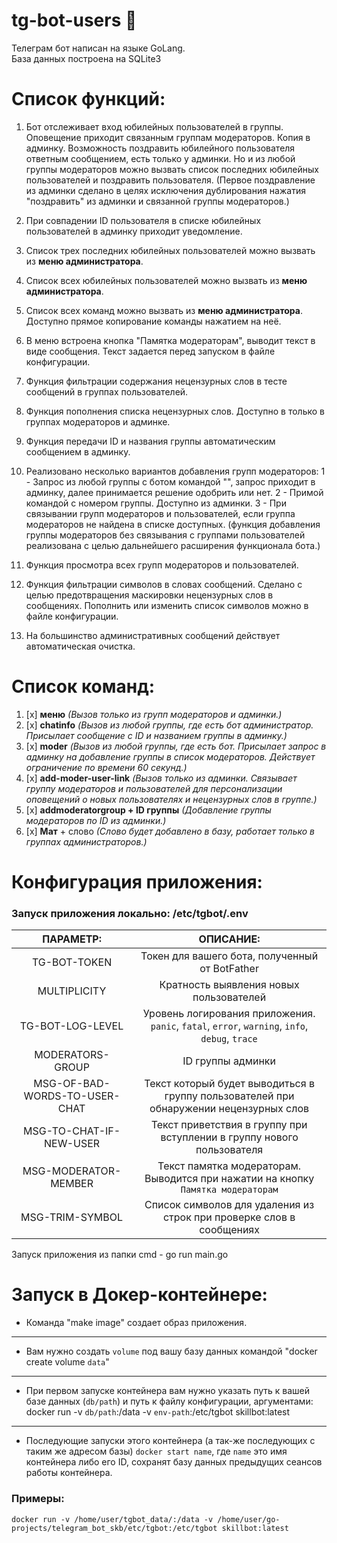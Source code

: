# tg-bot-users 🤖

Телеграм бот написан на языке GoLang.   
База данных построена на SQLite3

# Список функций:


1. Бот отслеживает вход юбилейных пользователей в группы. Оповещение приходит связанным группам модераторов. 
   Копия в админку. Возможность поздравить юбилейного пользователя ответным сообщением, есть только у админки.
   Но и из любой группы модераторов можно вызвать список последних юбилейных пользователей и поздравить пользователя.
   (Первое поздравление из админки сделано в целях исключения дублирования нажатия "поздравить" из 
   админки и связанной группы модераторов.)

2. При совпадении ID пользователя в списке юбилейных пользователей в админку приходит уведомление.
3. Список трех последних юбилейных пользователей можно вызвать из **меню администратора**.
4. Список всех юбилейных пользователей можно вызвать из **меню администратора**.
5. Список всех команд можно вызвать из **меню администратора**. Доступно прямое копирование команды нажатием на неё.
6. В меню встроена кнопка "Памятка модераторам", выводит текст в виде сообщения. Текст задается перед запуском в файле конфигурации.
7. Функция фильтрации содержания нецензурных слов в тесте сообщений в группах пользователей.
8. Функция пополнения списка нецензурных слов. Доступно в только в группах модераторов и админке.
9. Функция передачи ID и названия группы автоматическим сообщением в админку.
10. Реализовано несколько вариантов добавления групп модераторов:
    1 - Запрос из любой группы с ботом командой "", запрос приходит в админку, далее принимается решение одобрить или нет.
    2 - Примой командой с номером группы. Доступно из админки.
    3 - При связывании групп модераторов и пользователей, если группа модераторов не найдена в списке доступных.
    (функция добавления группы модераторов без связывания с группами пользователей реализована с целью дальнейшего расширения функционала бота.)
11. Функция просмотра всех групп модераторов и пользователей.
12. Функция фильтрации символов в словах сообщений. Сделано с целью предотвращения маскировки нецензурных слов в сообщениях.
    Пополнить или изменить список символов можно в файле конфигурации.
13. На большинство административных сообщений действует автоматическая очистка.




# Список команд:

1. [x] **меню** _(Вызов только из групп модераторов и админки.)_
2. [x] **chatinfo** _(Вызов из любой группы, где есть бот администратор. Присылает сообщение с ID и названием группы в админку.)_
3. [x] **moder** _(Вызов из любой группы, где есть бот. Присылает запрос в админку на добавление группы в список
   модераторов. Действует ограничение по времени 60 секунд.)_
4. [x] **add-moder-user-link** _(Вызов только из админки. Связывает группу модераторов и пользователей для
   персонализации оповещений о новых пользователях и нецензурных слов в группе.)_
5. [x] **addmoderatorgroup + ID группы** _(Добавление группы модераторов по ID из админки.)_
6. [x] **Мат** + слово _(Слово будет добавлено в базу, работает только в группах администраторов.)_


# Конфигурация приложения:

### Запуск приложения локально: /etc/tgbot/.env

|           ПАРАМЕТР:           |                                            ОПИСАНИЕ:                                            |
|:-----------------------------:|:-----------------------------------------------------------------------------------------------:|
|         TG-BOT-TOKEN          |                         Токен для вашего бота, полученный от BotFather                          |
|         MULTIPLICITY          |                             Кратность выявления новых пользователей                             |
|       TG-BOT-LOG-LEVEL        | Уровень логирования приложения. `panic`, `fatal`, `error`, `warning`, `info`, `debug`, `trace`  |
|       MODERATORS-GROUP        |                                        ID группы админки                                        |
| MSG-OF-BAD-WORDS-TO-USER-CHAT |     Текст который будет выводиться в группу пользователей при обнаружении нецензурных слов      |
|    MSG-TO-CHAT-IF-NEW-USER    |             Текст приветствия в группу при вступлении в группу нового пользователя              |
|     MSG-MODERATOR-MEMBER      |        Текст памятка модераторам. Выводится при нажатии на кнопку `Памятка модераторам`         |
|        MSG-TRIM-SYMBOL        |              Список символов для удаления из строк при проверке слов в сообщениях               |

Запуск приложения из папки cmd - go run main.go

# Запуск в Докер-контейнере:

- Команда "make image" создает образ приложения.
---
- Вам нужно создать `volume` под вашу базу данных командой "docker create volume `data`"
---
- При первом запуске контейнера вам нужно указать путь к вашей базе данных (`db/path`) и путь к файлу конфигурации, аргументами:
  docker run -v `db/path`:/data -v `env-path`:/etc/tgbot skillbot:latest
---
- Последующие запуски этого контейнера (а так-же последующих с таким же адресом базы) `docker start name`, где `name` это имя контейнера либо его ID, 
  сохранят базу данных предыдущих сеансов работы контейнера.

### Примеры:
```
docker run -v /home/user/tgbot_data/:/data -v /home/user/go-projects/telegram_bot_skb/etc/tgbot:/etc/tgbot skillbot:latest 
```

